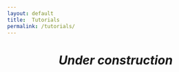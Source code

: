 ```yaml
---
layout: default
title:  Tutorials
permalink: /tutorials/
---
```


<h1> <center> <i> Under construction </i> </center> </h1>
